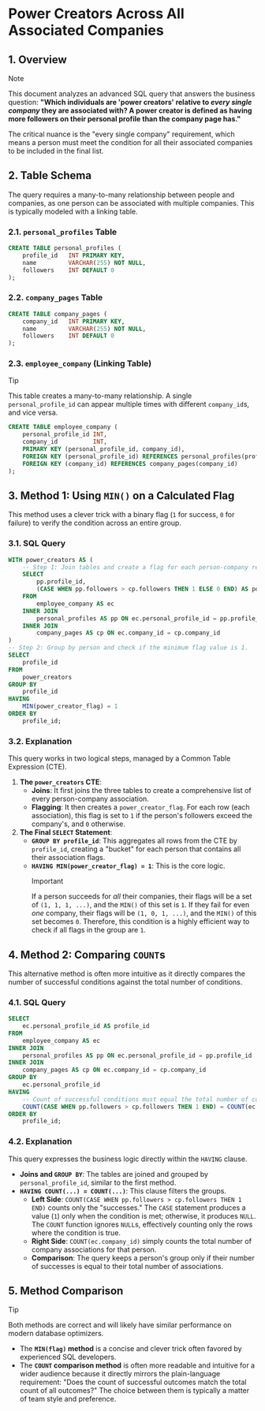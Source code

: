 # Power Creators Across All Associated Companies

## 1. Overview
> [!NOTE]
> This document analyzes an advanced SQL query that answers the business question: **"Which individuals are 'power creators' relative to *every single company* they are associated with? A power creator is defined as having more followers on their personal profile than the company page has."**
>
> The critical nuance is the "every single company" requirement, which means a person must meet the condition for all their associated companies to be included in the final list.

## 2. Table Schema
The query requires a many-to-many relationship between people and companies, as one person can be associated with multiple companies. This is typically modeled with a linking table.

### 2.1. `personal_profiles` Table
```sql
CREATE TABLE personal_profiles (
    profile_id   INT PRIMARY KEY,
    name         VARCHAR(255) NOT NULL,
    followers    INT DEFAULT 0
);
```

### 2.2. `company_pages` Table
```sql
CREATE TABLE company_pages (
    company_id   INT PRIMARY KEY,
    name         VARCHAR(255) NOT NULL,
    followers    INT DEFAULT 0
);
```

### 2.3. `employee_company` (Linking Table)
> [!TIP]
> This table creates a many-to-many relationship. A single `personal_profile_id` can appear multiple times with different `company_id`s, and vice versa.
```sql
CREATE TABLE employee_company (
    personal_profile_id INT,
    company_id          INT,
    PRIMARY KEY (personal_profile_id, company_id),
    FOREIGN KEY (personal_profile_id) REFERENCES personal_profiles(profile_id),
    FOREIGN KEY (company_id) REFERENCES company_pages(company_id)
);
```

## 3. Method 1: Using `MIN()` on a Calculated Flag
This method uses a clever trick with a binary flag (`1` for success, `0` for failure) to verify the condition across an entire group.

### 3.1. SQL Query
```sql
WITH power_creators AS (
    -- Step 1: Join tables and create a flag for each person-company relationship.
    SELECT
        pp.profile_id,
        (CASE WHEN pp.followers > cp.followers THEN 1 ELSE 0 END) AS power_creator_flag
    FROM
        employee_company AS ec
    INNER JOIN
        personal_profiles AS pp ON ec.personal_profile_id = pp.profile_id
    INNER JOIN
        company_pages AS cp ON ec.company_id = cp.company_id
)
-- Step 2: Group by person and check if the minimum flag value is 1.
SELECT
    profile_id
FROM
    power_creators
GROUP BY
    profile_id
HAVING
    MIN(power_creator_flag) = 1
ORDER BY
    profile_id;
```

### 3.2. Explanation
This query works in two logical steps, managed by a Common Table Expression (CTE).
1.  **The `power_creators` CTE**:
    *   **Joins**: It first joins the three tables to create a comprehensive list of every person-company association.
    *   **Flagging**: It then creates a `power_creator_flag`. For each row (each association), this flag is set to `1` if the person's followers exceed the company's, and `0` otherwise.
2.  **The Final `SELECT` Statement**:
    *   **`GROUP BY profile_id`**: This aggregates all rows from the CTE by `profile_id`, creating a "bucket" for each person that contains all their association flags.
    *   **`HAVING MIN(power_creator_flag) = 1`**: This is the core logic.
        > [!IMPORTANT]
        > If a person succeeds for *all* their companies, their flags will be a set of `(1, 1, 1, ...)`, and the `MIN()` of this set is `1`. If they fail for even *one* company, their flags will be `(1, 0, 1, ...)`, and the `MIN()` of this set becomes `0`. Therefore, this condition is a highly efficient way to check if all flags in the group are `1`.

## 4. Method 2: Comparing `COUNT`s
This alternative method is often more intuitive as it directly compares the number of successful conditions against the total number of conditions.

### 4.1. SQL Query
```sql
SELECT
    ec.personal_profile_id AS profile_id
FROM
    employee_company AS ec
INNER JOIN
    personal_profiles AS pp ON ec.personal_profile_id = pp.profile_id
INNER JOIN
    company_pages AS cp ON ec.company_id = cp.company_id
GROUP BY
    ec.personal_profile_id
HAVING
    -- Count of successful conditions must equal the total number of conditions.
    COUNT(CASE WHEN pp.followers > cp.followers THEN 1 END) = COUNT(ec.company_id)
ORDER BY
    profile_id;
```

### 4.2. Explanation
This query expresses the business logic directly within the `HAVING` clause.
*   **Joins and `GROUP BY`**: The tables are joined and grouped by `personal_profile_id`, similar to the first method.
*   **`HAVING COUNT(...) = COUNT(...)`**: This clause filters the groups.
    *   **Left Side**: `COUNT(CASE WHEN pp.followers > cp.followers THEN 1 END)` counts only the "successes." The `CASE` statement produces a value (`1`) only when the condition is met; otherwise, it produces `NULL`. The `COUNT` function ignores `NULL`s, effectively counting only the rows where the condition is true.
    *   **Right Side**: `COUNT(ec.company_id)` simply counts the total number of company associations for that person.
    *   **Comparison**: The query keeps a person's group only if their number of successes is equal to their total number of associations.

## 5. Method Comparison
> [!TIP]
> Both methods are correct and will likely have similar performance on modern database optimizers.
> - The **`MIN(flag)` method** is a concise and clever trick often favored by experienced SQL developers.
> - The **`COUNT` comparison method** is often more readable and intuitive for a wider audience because it directly mirrors the plain-language requirement: "Does the count of successful outcomes match the total count of all outcomes?" The choice between them is typically a matter of team style and preference.
